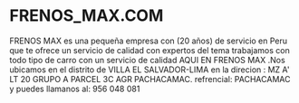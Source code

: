 # FRENOS_MAX.COM
FRENOS MAX es una pequeña empresa con (20 años) de servicio en Peru que te ofrece un servicio de calidad con expertos del tema trabajamos con todo tipo de carro con un servicio de calidad AQUI EN FRENOS MAX .Nos ubicamos en el distrito  de VILLA EL SALVADOR-LIMA en la direcion : MZ A' LT 20 GRUPO A PARCEL 3C AGR PACHACAMAC. refrencial: PACHACAMAC y puedes llamanos al: 956 048 081

